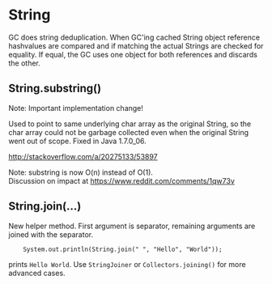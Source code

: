 String
===

GC does string deduplication.  When GC'ing cached String object reference hashvalues are 
compared and if matching the actual Strings are checked for equality.  If equal,
the GC uses one object for both references and discards the other.

String.substring()
---
Note:  Important implementation change!

Used to point to same underlying char array as the original String, so the
char array could not be garbage collected even when the original String
went out of scope.  Fixed in Java 1.7.0_06.

http://stackoverflow.com/a/20275133/53897

Note:  substring is now O(n) instead of O(1).  
Discussion on impact at https://www.reddit.com/comments/1qw73v

String.join(...)
---
New helper method.  First argument is separator, remaining arguments are joined with
the separator.

        System.out.println(String.join(" ", "Hello", "World"));

prints `Hello World`.  Use `StringJoiner` or `Collectors.joining()` for more advanced cases.